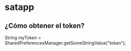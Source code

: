 # satapp

## ¿Cómo obtener el token?

String myToken = SharedPreferencesManager.getSomeStringValue("token");